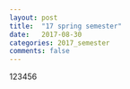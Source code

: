 ```yaml
---
layout: post
title:  "17 spring semester"
date:   2017-08-30
categories: 2017_semester
comments: false
---
```


123456
